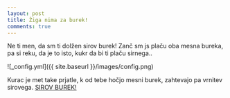 ```yaml
---
layout: post
title: Žiga nima za burek!
comments: true
---
```


Ne ti men, da sm ti dolžen sirov burek! Zanč sm js plaču oba mesna bureka, pa si reku, da je to isto, kukr da bi ti plaču sirnega..

![_config.yml]({{ site.baseurl }}/images/config.png)

Kurac je met take prjatle, k od tebe hočjo mesni burek, zahtevajo pa vrnitev sirovega. [SIROV BUREK!](https://www.kulinarika.net/recepti/5076/sirove-jedi/sirov-burek/)
